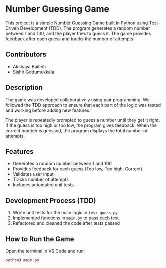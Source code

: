 # Number Guessing Game

This project is a simple Number Guessing Game built in Python using Test-Driven Development (TDD). 
The program generates a random number between 1 and 100, and the player tries to guess it. 
The game provides feedback after each guess and tracks the number of attempts.

## Contributors
- Akshaya Baitinti
- Sishir Gottumukkala

## Description
The game was developed collaboratively using pair programming. 
We followed the TDD approach to ensure that each part of the logic was tested and working before adding new features.

The player is repeatedly prompted to guess a number until they get it right. 
If the guess is too high or too low, the program gives feedback. 
When the correct number is guessed, the program displays the total number of attempts.

## Features
- Generates a random number between 1 and 100
- Provides feedback for each guess (Too low, Too high, Correct)
- Validates user input
- Tracks number of attempts
- Includes automated unit tests

## Development Process (TDD)
1. Wrote unit tests for the main logic in `test_guess.py`
2. Implemented functions in `main.py` to pass each test
3. Refactored and cleaned the code after tests passed

## How to Run the Game
Open the terminal in VS Code and run:
```bash
python3 main.py
